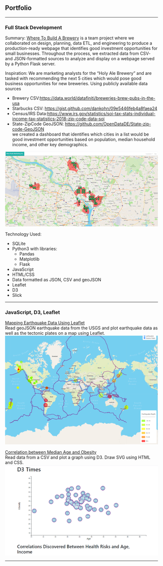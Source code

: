 ## Portfolio

---

### Full Stack Development 

Summary: 
[Where To Build A Brewery](/https://github.com/jennneth/brewery_location_recommendation/) is a team project where we collaborated on design, planning, data ETL, and engineering to produce a production-ready webpage that identifies good investment opportunities for small businesses. Throughout the process, we extracted data from CSV- and JSON-formatted sources to analyze and display on a webpage served by a Python Flask server.

Inspiration:
We are marketing analysts for the “Holy Ale Brewery” and are tasked with recommending the next 5 cities which would pose good business opportunities for new breweries. Using publicly available data sources<br>
  * Brewery CSV:https://data.world/datafiniti/breweries-brew-pubs-in-the-usa <br>
  * Starbucks CSV: https://gist.github.com/dankohn/09e5446feb4a8faea24 <br>
  * Census/IRS Data:https://www.irs.gov/statistics/soi-tax-stats-individual-income-tax-statistics-2018-zip-code-data-soi <br>
  * State-ZipCode GeoJSON: https://github.com/OpenDataDE/State-zip-code-GeoJSON <br>
we created a dashboard that identifies which cities in a list would be good investment opportunities based on population, median household income, and other key demographics. <br>
<img src="images/BB_map_thumb.png?raw=true"/>

Technology Used:
* SQLite
* Python3 with libraries:
  * Pandas
  * Matplotlib
  * Flask
* JavaScript
* HTML/CSS
* Data formatted as JSON, CSV and geoJSON
* Leaflet
* D3
* Slick
  
---

### JavaScript, D3, Leaflet

[Mapping Earthquake Data Using Leaflet](http://github.com/jennneth/leaflet-challenge) <br>
Read geoJSON earthquake data from the USGS and plot earthquake data as well as the tectonic plates on a map using Leaflet.
<img src="images/earthquake_map_thumb.png?raw=true"/>

[Correlation between Median Age and Obesity](http://github.com/jennneth/d3-challenge) <br>
Read data from a CSV and plot a graph using D3. Draw SVG using HTML and CSS.
<img src="images/D3_thumb.png?raw=true"/>


---


